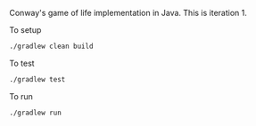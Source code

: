 Conway's game of life implementation in Java. This is iteration 1.

To setup

```sh
./gradlew clean build
```

To test

```sh
./gradlew test 
```

To run

```sh
./gradlew run
```